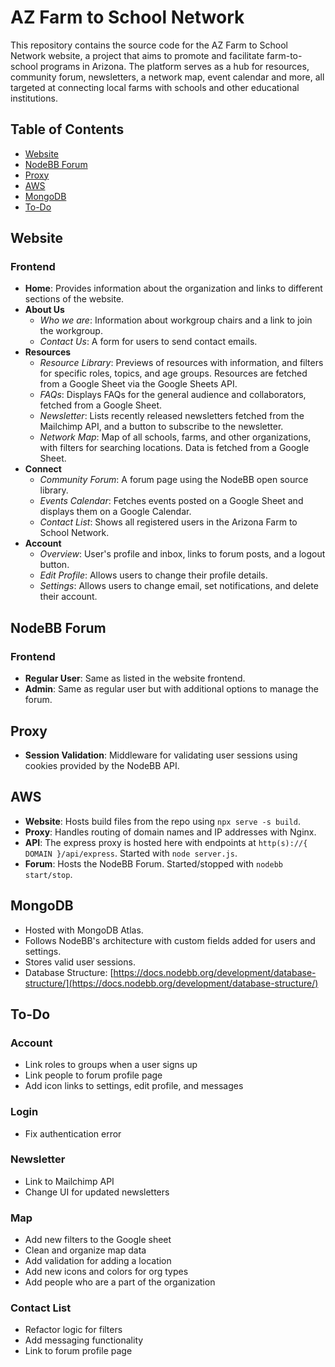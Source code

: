 # AZ Farm to School Network

This repository contains the source code for the AZ Farm to School Network website, a project that aims to promote and facilitate farm-to-school programs in Arizona. The platform serves as a hub for resources, community forum, newsletters, a network map, event calendar and more, all targeted at connecting local farms with schools and other educational institutions.

## Table of Contents

- [Website](#website)
- [NodeBB Forum](#nodebb-forum)
- [Proxy](#proxy)
- [AWS](#aws)
- [MongoDB](#mongodb)
- [To-Do](#to-do)

## Website

### Frontend

- **Home**: Provides information about the organization and links to different sections of the website.
- **About Us**
  - *Who we are*: Information about workgroup chairs and a link to join the workgroup.
  - *Contact Us*: A form for users to send contact emails.
- **Resources**
  - *Resource Library*: Previews of resources with information, and filters for specific roles, topics, and age groups. Resources are fetched from a Google Sheet via the Google Sheets API.
  - *FAQs*: Displays FAQs for the general audience and collaborators, fetched from a Google Sheet.
  - *Newsletter*: Lists recently released newsletters fetched from the Mailchimp API, and a button to subscribe to the newsletter.
  - *Network Map*: Map of all schools, farms, and other organizations, with filters for searching locations. Data is fetched from a Google Sheet.
- **Connect**
  - *Community Forum*: A forum page using the NodeBB open source library.
  - *Events Calendar*: Fetches events posted on a Google Sheet and displays them on a Google Calendar.
  - *Contact List*: Shows all registered users in the Arizona Farm to School Network.
- **Account**
  - *Overview*: User's profile and inbox, links to forum posts, and a logout button.
  - *Edit Profile*: Allows users to change their profile details.
  - *Settings*: Allows users to change email, set notifications, and delete their account.

## NodeBB Forum

### Frontend

- **Regular User**: Same as listed in the website frontend.
- **Admin**: Same as regular user but with additional options to manage the forum.

## Proxy

- **Session Validation**: Middleware for validating user sessions using cookies provided by the NodeBB API.

## AWS

- **Website**: Hosts build files from the repo using `npx serve -s build`.
- **Proxy**: Handles routing of domain names and IP addresses with Nginx.
- **API**: The express proxy is hosted here with endpoints at `http(s)://{ DOMAIN }/api/express`. Started with `node server.js`.
- **Forum**: Hosts the NodeBB Forum. Started/stopped with `nodebb start/stop`.

## MongoDB

- Hosted with MongoDB Atlas.
- Follows NodeBB's architecture with custom fields added for users and settings.
- Stores valid user sessions.
- Database Structure: [https://docs.nodebb.org/development/database-structure/](https://docs.nodebb.org/development/database-structure/)

## To-Do

### Account
- Link roles to groups when a user signs up
- Link people to forum profile page
- Add icon links to settings, edit profile, and messages

### Login
- Fix authentication error

### Newsletter
- Link to Mailchimp API
- Change UI for updated newsletters

### Map
- Add new filters to the Google sheet
- Clean and organize map data
- Add validation for adding a location
- Add new icons and colors for org types
- Add people who are a part of the organization

### Contact List
- Refactor logic for filters
- Add messaging functionality
- Link to forum profile page

